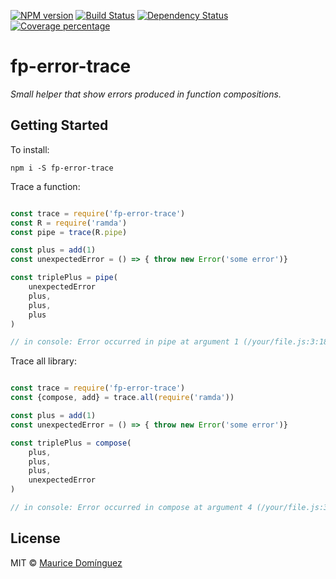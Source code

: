 [![NPM version][npm-image]][npm-url] [![Build Status][travis-image]][travis-url] [![Dependency Status][daviddm-image]][daviddm-url] [![Coverage percentage][coveralls-image]][coveralls-url]

# fp-error-trace

_Small helper that show errors produced in function compositions._

## Getting Started

To install:

    npm i -S fp-error-trace

Trace a function:

``` javascript

const trace = require('fp-error-trace')
const R = require('ramda')
const pipe = trace(R.pipe)

const plus = add(1)
const unexpectedError = () => { throw new Error('some error')}

const triplePlus = pipe(
    unexpectedError
    plus, 
    plus, 
    plus
)

// in console: Error occurred in pipe at argument 1 (/your/file.js:3:18)

```


Trace all library:

``` javascript

const trace = require('fp-error-trace')
const {compose, add} = trace.all(require('ramda'))

const plus = add(1)
const unexpectedError = () => { throw new Error('some error')}

const triplePlus = compose(
    plus, 
    plus, 
    plus, 
    unexpectedError
)

// in console: Error occurred in compose at argument 4 (/your/file.js:3:18)

```

## License

MIT © [Maurice Domínguez](maurice.ronet.dominguez@gmail.com)

[npm-image]: https://badge.fury.io/js/fp-error-trace.svg
[npm-url]: https://npmjs.org/package/fp-error-trace
[travis-image]: https://travis-ci.org/madoos/fp-error-trace.svg?branch=develop
[travis-url]: https://travis-ci.org/madoos/fp-error-trace
[daviddm-image]: https://david-dm.org/madoos/fp-error-trace.svg?theme=shields.io
[daviddm-url]: https://david-dm.org/madoos/fp-error-trace
[coveralls-image]: https://coveralls.io/repos/madoos/fp-error-trace/badge.svg
[coveralls-url]: https://coveralls.io/r/madoos/fp-error-trace

